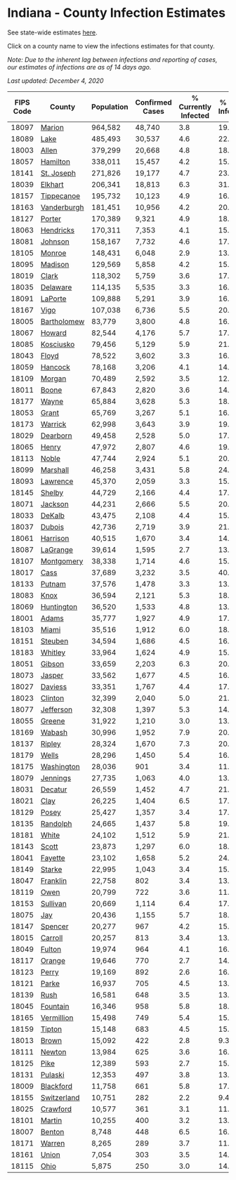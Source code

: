 # Indiana - County Infection Estimates

See state-wide estimates [here](/infections/us-in).

Click on a county name to view the infections estimates for that county.

*Note: Due to the inherent lag between infections and reporting of cases, our estimates of infections are as of 14 days ago.*

*Last updated: December 4, 2020*

|   FIPS Code |                     County |   Population |   Confirmed Cases |   % Currently Infected |   % Total Infected |
|-------------|----------------------------|--------------|-------------------|------------------------|--------------------|
|       18097 |           [Marion](marion) |      964,582 |            48,740 |                    3.8 |               19.3 |
|       18089 |               [Lake](lake) |      485,493 |            30,537 |                    4.6 |               22.5 |
|       18003 |             [Allen](allen) |      379,299 |            20,668 |                    4.8 |               18.5 |
|       18057 |       [Hamilton](hamilton) |      338,011 |            15,457 |                    4.2 |               15.6 |
|       18141 |   [St. Joseph](st.-joseph) |      271,826 |            19,177 |                    4.7 |               23.6 |
|       18039 |         [Elkhart](elkhart) |      206,341 |            18,813 |                    6.3 |               31.4 |
|       18157 |   [Tippecanoe](tippecanoe) |      195,732 |            10,123 |                    4.9 |               16.8 |
|       18163 | [Vanderburgh](vanderburgh) |      181,451 |            10,956 |                    4.2 |               20.1 |
|       18127 |           [Porter](porter) |      170,389 |             9,321 |                    4.9 |               18.6 |
|       18063 |     [Hendricks](hendricks) |      170,311 |             7,353 |                    4.1 |               15.7 |
|       18081 |         [Johnson](johnson) |      158,167 |             7,732 |                    4.6 |               17.4 |
|       18105 |           [Monroe](monroe) |      148,431 |             6,048 |                    2.9 |               13.3 |
|       18095 |         [Madison](madison) |      129,569 |             5,858 |                    4.2 |               15.9 |
|       18019 |             [Clark](clark) |      118,302 |             5,759 |                    3.6 |               17.0 |
|       18035 |       [Delaware](delaware) |      114,135 |             5,535 |                    3.3 |               16.4 |
|       18091 |         [LaPorte](laporte) |      109,888 |             5,291 |                    3.9 |               16.6 |
|       18167 |               [Vigo](vigo) |      107,038 |             6,736 |                    5.5 |               20.9 |
|       18005 | [Bartholomew](bartholomew) |       83,779 |             3,800 |                    4.8 |               16.0 |
|       18067 |           [Howard](howard) |       82,544 |             4,176 |                    5.7 |               17.1 |
|       18085 |     [Kosciusko](kosciusko) |       79,456 |             5,129 |                    5.9 |               21.4 |
|       18043 |             [Floyd](floyd) |       78,522 |             3,602 |                    3.3 |               16.0 |
|       18059 |         [Hancock](hancock) |       78,168 |             3,206 |                    4.1 |               14.1 |
|       18109 |           [Morgan](morgan) |       70,489 |             2,592 |                    3.5 |               12.6 |
|       18011 |             [Boone](boone) |       67,843 |             2,820 |                    3.6 |               14.8 |
|       18177 |             [Wayne](wayne) |       65,884 |             3,628 |                    5.3 |               18.1 |
|       18053 |             [Grant](grant) |       65,769 |             3,267 |                    5.1 |               16.6 |
|       18173 |         [Warrick](warrick) |       62,998 |             3,643 |                    3.9 |               19.4 |
|       18029 |       [Dearborn](dearborn) |       49,458 |             2,528 |                    5.0 |               17.8 |
|       18065 |             [Henry](henry) |       47,972 |             2,807 |                    4.6 |               19.6 |
|       18113 |             [Noble](noble) |       47,744 |             2,924 |                    5.1 |               20.9 |
|       18099 |       [Marshall](marshall) |       46,258 |             3,431 |                    5.8 |               24.6 |
|       18093 |       [Lawrence](lawrence) |       45,370 |             2,059 |                    3.3 |               15.6 |
|       18145 |           [Shelby](shelby) |       44,729 |             2,166 |                    4.4 |               17.8 |
|       18071 |         [Jackson](jackson) |       44,231 |             2,666 |                    5.5 |               20.8 |
|       18033 |           [DeKalb](dekalb) |       43,475 |             2,108 |                    4.4 |               15.5 |
|       18037 |           [Dubois](dubois) |       42,736 |             2,719 |                    3.9 |               21.3 |
|       18061 |       [Harrison](harrison) |       40,515 |             1,670 |                    3.4 |               14.6 |
|       18087 |       [LaGrange](lagrange) |       39,614 |             1,595 |                    2.7 |               13.9 |
|       18107 |   [Montgomery](montgomery) |       38,338 |             1,714 |                    4.6 |               15.5 |
|       18017 |               [Cass](cass) |       37,689 |             3,232 |                    3.5 |               40.1 |
|       18133 |           [Putnam](putnam) |       37,576 |             1,478 |                    3.3 |               13.4 |
|       18083 |               [Knox](knox) |       36,594 |             2,121 |                    5.3 |               18.8 |
|       18069 |   [Huntington](huntington) |       36,520 |             1,533 |                    4.8 |               13.4 |
|       18001 |             [Adams](adams) |       35,777 |             1,927 |                    4.9 |               17.3 |
|       18103 |             [Miami](miami) |       35,516 |             1,912 |                    6.0 |               18.5 |
|       18151 |         [Steuben](steuben) |       34,594 |             1,686 |                    4.5 |               16.2 |
|       18183 |         [Whitley](whitley) |       33,964 |             1,624 |                    4.9 |               15.4 |
|       18051 |           [Gibson](gibson) |       33,659 |             2,203 |                    6.3 |               20.9 |
|       18073 |           [Jasper](jasper) |       33,562 |             1,677 |                    4.5 |               16.7 |
|       18027 |         [Daviess](daviess) |       33,351 |             1,767 |                    4.4 |               17.9 |
|       18023 |         [Clinton](clinton) |       32,399 |             2,040 |                    5.0 |               21.7 |
|       18077 |     [Jefferson](jefferson) |       32,308 |             1,397 |                    5.3 |               14.4 |
|       18055 |           [Greene](greene) |       31,922 |             1,210 |                    3.0 |               13.3 |
|       18169 |           [Wabash](wabash) |       30,996 |             1,952 |                    7.9 |               20.8 |
|       18137 |           [Ripley](ripley) |       28,324 |             1,670 |                    7.3 |               20.3 |
|       18179 |             [Wells](wells) |       28,296 |             1,450 |                    5.4 |               16.8 |
|       18175 |   [Washington](washington) |       28,036 |               901 |                    3.4 |               11.0 |
|       18079 |       [Jennings](jennings) |       27,735 |             1,063 |                    4.0 |               13.5 |
|       18031 |         [Decatur](decatur) |       26,559 |             1,452 |                    4.7 |               21.2 |
|       18021 |               [Clay](clay) |       26,225 |             1,404 |                    6.5 |               17.9 |
|       18129 |             [Posey](posey) |       25,427 |             1,357 |                    3.4 |               17.6 |
|       18135 |       [Randolph](randolph) |       24,665 |             1,437 |                    5.8 |               19.0 |
|       18181 |             [White](white) |       24,102 |             1,512 |                    5.9 |               21.8 |
|       18143 |             [Scott](scott) |       23,873 |             1,297 |                    6.0 |               18.4 |
|       18041 |         [Fayette](fayette) |       23,102 |             1,658 |                    5.2 |               24.3 |
|       18149 |           [Starke](starke) |       22,995 |             1,043 |                    3.4 |               15.1 |
|       18047 |       [Franklin](franklin) |       22,758 |               802 |                    3.4 |               13.5 |
|       18119 |               [Owen](owen) |       20,799 |               722 |                    3.6 |               11.7 |
|       18153 |       [Sullivan](sullivan) |       20,669 |             1,114 |                    6.4 |               17.9 |
|       18075 |                 [Jay](jay) |       20,436 |             1,155 |                    5.7 |               18.4 |
|       18147 |         [Spencer](spencer) |       20,277 |               967 |                    4.2 |               15.7 |
|       18015 |         [Carroll](carroll) |       20,257 |               813 |                    3.4 |               13.8 |
|       18049 |           [Fulton](fulton) |       19,974 |               964 |                    4.1 |               16.2 |
|       18117 |           [Orange](orange) |       19,646 |               770 |                    2.7 |               14.5 |
|       18123 |             [Perry](perry) |       19,169 |               892 |                    2.6 |               16.0 |
|       18121 |             [Parke](parke) |       16,937 |               705 |                    4.5 |               13.3 |
|       18139 |               [Rush](rush) |       16,581 |               648 |                    3.5 |               13.3 |
|       18045 |       [Fountain](fountain) |       16,346 |               958 |                    5.8 |               18.6 |
|       18165 |   [Vermillion](vermillion) |       15,498 |               749 |                    5.4 |               15.5 |
|       18159 |           [Tipton](tipton) |       15,148 |               683 |                    4.5 |               15.0 |
|       18013 |             [Brown](brown) |       15,092 |               422 |                    2.8 |                9.3 |
|       18111 |           [Newton](newton) |       13,984 |               625 |                    3.6 |               16.3 |
|       18125 |               [Pike](pike) |       12,389 |               593 |                    2.7 |               15.1 |
|       18131 |         [Pulaski](pulaski) |       12,353 |               497 |                    3.8 |               13.5 |
|       18009 |     [Blackford](blackford) |       11,758 |               661 |                    5.8 |               17.7 |
|       18155 | [Switzerland](switzerland) |       10,751 |               282 |                    2.2 |                9.4 |
|       18025 |       [Crawford](crawford) |       10,577 |               361 |                    3.1 |               11.3 |
|       18101 |           [Martin](martin) |       10,255 |               400 |                    3.2 |               13.0 |
|       18007 |           [Benton](benton) |        8,748 |               448 |                    6.5 |               16.4 |
|       18171 |           [Warren](warren) |        8,265 |               289 |                    3.7 |               11.6 |
|       18161 |             [Union](union) |        7,054 |               303 |                    3.5 |               14.8 |
|       18115 |               [Ohio](ohio) |        5,875 |               250 |                    3.0 |               14.9 |